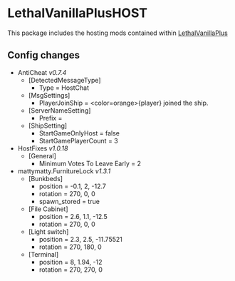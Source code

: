 # LethalVanillaPlusHOST
This package includes the hosting mods contained within [LethalVanillaPlus](https://thunderstore.io/c/lethal-company/p/Georg9741/LethalVanillaPlus/)

## Config changes
- AntiCheat _v0.7.4_
  - [DetectedMessageType]
    - Type = HostChat
  - [MsgSettings]
    - PlayerJoinShip = <color=orange>{player}</color> joined the ship.
  - [ServerNameSetting]
    - Prefix = 
  - [ShipSetting]
    - StartGameOnlyHost = false
    - StartGamePlayerCount = 3
- HostFixes _v1.0.18_
  - [General]
    - Minimum Votes To Leave Early = 2
- mattymatty.FurnitureLock _v1.3.1_
  - [Bunkbeds]
    - position = -0.1, 2, -12.7
    - rotation = 270, 0, 0
    - spawn_stored = true
  - [File Cabinet]
    - position = 2.6, 1.1, -12.5
    - rotation = 270, 0, 0
  - [Light switch]
    - position = 2.3, 2.5, -11.75521
    - rotation = 270, 180, 0
  - [Terminal]
    - position = 8, 1.94, -12
    - rotation = 270, 270, 0